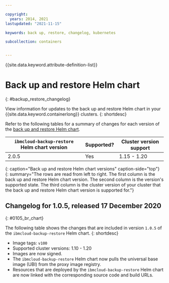 ```yaml
---

copyright: 
  years: 2014, 2021
lastupdated: "2021-11-15"

keywords: back up, restore, changelog, kubernetes

subcollection: containers


---
```


{{site.data.keyword.attribute-definition-list}}


# Back up and restore Helm chart 
{: #backup_restore_changelog}

View information for updates to the back up and restore Helm chart in your {{site.data.keyword.containerlong}} clusters.
{: shortdesc}

Refer to the following tables for a summary of changes for each version of the [back up and restore Helm chart](/docs/containers?topic=containers-utilities#ibmcloud-backup-restore).

| `ibmcloud-backup-restore` Helm chart version | Supported? | Cluster version support |
| -------------------- | -----------|--------------------------- |
| 2.0.5 | Yes | 1.15 - 1.20 |
{: caption="Back up and restore Helm chart versions" caption-side="top"}
{: summary="The rows are read from left to right. The first column is the back up and restore Helm chart version. The second column is the version's supported state. The third column is the cluster version of your cluster that the back up and restore Helm chart version is supported for."}


## Changelog for 1.0.5, released 17 December 2020
{: #0105_br_chart}

The following table shows the changes that are included in version `1.0.5` of the `ibmcloud-backup-restore` Helm chart.
{: shortdesc}


- Image tags: `v100`  
- Supported cluster versions: 1.10 - 1.20  
- Images are now signed.  
- The `ibmcloud-backup-restore` Helm chart now pulls the universal base image (UBI) from the proxy image registry.  
- Resources that are deployed by the `ibmcloud-backup-restore` Helm chart are now linked with the corresponding source code and build URLs.  







